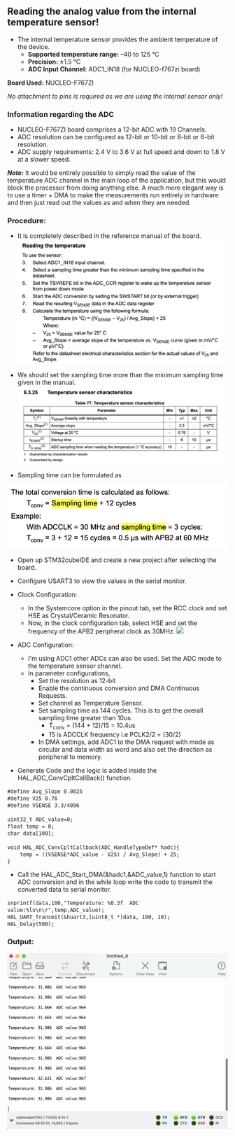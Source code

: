 ## Reading the analog value from the internal temperature sensor!
- The internal temperature sensor provides the ambient temperature of the device.
    - **Supported temperature range:** –40 to 125 °C 
    - **Precision:** ±1.5 °C
    - **ADC Input Channel:** ADC1_IN18 (for NUCLEO-f767zi board)

**Board Used:** NUCLEO-F767ZI

*No attachment to pins is required as we are using the internal sensor only!*

### Information regarding the ADC
- NUCLEO-F767ZI board comprises a 12-bit ADC with 19 Channels.
- ADC resolution can be configured as 12-bit or 10-bit or 8-bit or 6-bit resolution.
- ADC supply requirements: 2.4 V to 3.6 V at full speed and down to 1.8 V at a slower speed.


**_Note:_** It would be entirely possible to simply read the value of the temperature ADC channel in the main loop of the application, but this would block the processor from doing anything else. A much more elegant way is to use a timer + DMA to make the measurements run entirely in hardware and then just read out the values as and when they are needed.

### Procedure:
- It is completely described in the reference manual of the board.
<img src="../../Assets/ADC_temp/RM_tempsensor.png"></img>
- We should set the sampling time more than the minimum sampling time given in the manual.
<img src="../../Assets/ADC_temp/datasheet_temp.png"></img>

- Sampling time can be formulated as
<img src="../../Assets/ADC_temp/sampling_temp.png">

- Open up STM32cubeIDE and create a new project after selecting the board.
- Configure USART3 to view the values in the serial monitor.
- Clock Configuration:
    - In the Systemcore option in the pinout tab, set the RCC clock and set HSE as Crystal/Ceramic Resonator.
    - Now, in the clock configuration tab, select HSE and set the frequency of the APB2 peripheral clock as 30MHz.
    [<img src="../../Assets/clock config_tmp.png">](../../Assets/ADC_temp/clock%20config_tmp.png)

- ADC Configuration:
    - I'm using ADC1 other ADCs can also be used. Set the ADC mode to the temperature sensor channel.
    - In parameter configurations,
        - Set the resolution as 12-bit
        - Enable the continuous conversion and DMA Continuous Requests.
        - Set channel as Temperature Sensor.
        - Set sampling time as 144 cycles. This is to get the overall sampling time greater than 10us.
            - T<sub>conv</sub> = (144 + 12)/15 = 10.4us
            - 15 is ADCCLK frequency i.e PCLK2/2 = (30/2)
        - In DMA settings, add ADC1 to the DMA request with mode as circular and data width as word and also set the direction as peripheral to memory.

- Generate Code and the logic is added inside the HAL_ADC_ConvCpltCallBack() function.
```
#define Avg_Slope 0.0025
#define V25 0.76
#define VSENSE 3.3/4096

uint32_t ADC_value=0;
float temp = 0;
char data[100];

void HAL_ADC_ConvCpltCallback(ADC_HandleTypeDef* hadc){
	temp = ((VSENSE*ADC_value - V25) / Avg_Slope) + 25;
}
```
- Call the HAL_ADC_Start_DMA(&hadc1,&ADC_value,1) function to start ADC conversion and in the while loop write the code to transmit the converted data to serial monitor.
```
snprintf(data,100,"Temperature: %0.3f  ADC value:%lu\n\r",temp,ADC_value);
HAL_UART_Transmit(&huart3,(uint8_t *)data, 100, 10);
HAL_Delay(500);

```

### Output:
<img src="../../Assets/ADC_temp/output_temp.png">